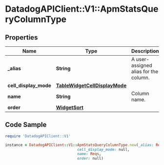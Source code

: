 # DatadogAPIClient::V1::ApmStatsQueryColumnType

## Properties

Name | Type | Description | Notes
------------ | ------------- | ------------- | -------------
**_alias** | **String** | A user-assigned alias for the column. | [optional] 
**cell_display_mode** | [**TableWidgetCellDisplayMode**](TableWidgetCellDisplayMode.md) |  | [optional] 
**name** | **String** | Column name. | 
**order** | [**WidgetSort**](WidgetSort.md) |  | [optional] 

## Code Sample

```ruby
require 'DatadogAPIClient::V1'

instance = DatadogAPIClient::V1::ApmStatsQueryColumnType.new(_alias: Requests,
                                 cell_display_mode: null,
                                 name: Reqs,
                                 order: null)
```


